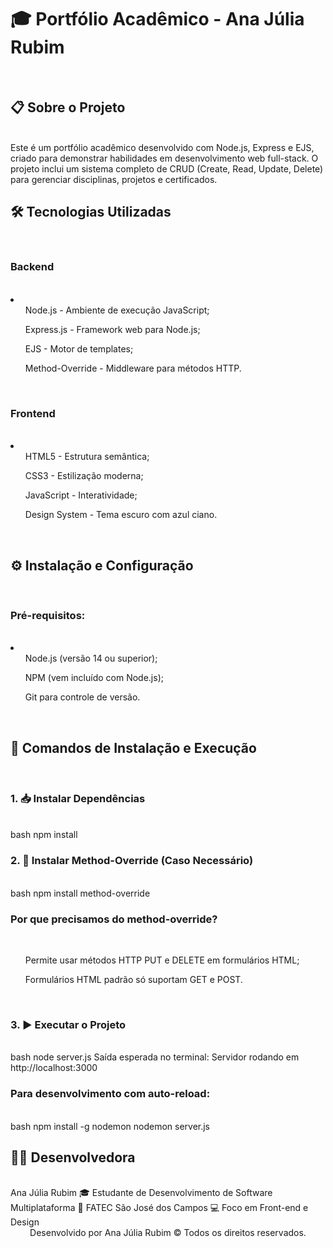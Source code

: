 <h1>🎓 Portfólio Acadêmico - Ana Júlia Rubim</h1>
<br>
<h2>📋 Sobre o Projeto</h2>
<br>
Este é um portfólio acadêmico desenvolvido com Node.js, Express e EJS, criado para demonstrar habilidades em desenvolvimento web full-stack. O projeto inclui um sistema completo de CRUD (Create, Read, Update, Delete) para gerenciar disciplinas, projetos e certificados.
<br>
<h2>🛠 Tecnologias Utilizadas</h2>
<br>
<h3>Backend</h3>
<br>
<li>
<ul>Node.js - Ambiente de execução JavaScript;</ul>

<ul>Express.js - Framework web para Node.js;</ul>

<ul>EJS - Motor de templates;</ul>

<ul>Method-Override - Middleware para métodos HTTP.</ul>
</li>
<br>
<h3>Frontend</h3>
<br>
<li>
<ul>HTML5 - Estrutura semântica;</ul>

<ul>CSS3 - Estilização moderna;</ul>

<ul>JavaScript - Interatividade;</ul>

<ul>Design System - Tema escuro com azul ciano.</ul>
</li>
<br>

<h2>⚙️ Instalação e Configuração</h2>
<br>
<h3>Pré-requisitos:</h3>
<br>
<li>
<ul>Node.js (versão 14 ou superior);</ul>

<ul>NPM (vem incluído com Node.js);</ul>

<ul>Git para controle de versão.</ul>
</li>
<br>
<h2>🚀 Comandos de Instalação e Execução</h2>
<br>
<h3>1. 📥 Instalar Dependências</h3>
<br>
bash
npm install
<br>
<h3>2. 🔧 Instalar Method-Override (Caso Necessário)</h3>
<br>
bash
npm install method-override
<br>
<h3>Por que precisamos do method-override?</h3>
<br>

<ul>Permite usar métodos HTTP PUT e DELETE em formulários HTML;</ul>

<ul>Formulários HTML padrão só suportam GET e POST. </ul>

<br>

<h3>3. ▶️ Executar o Projeto</h3>
<br>
bash
node server.js
Saída esperada no terminal: Servidor rodando em http://localhost:3000
<br>

<h3>Para desenvolvimento com auto-reload:</h3>
<br>
bash
npm install -g nodemon
nodemon server.js
<br>
<h2>👩‍💻 Desenvolvedora</h2>
<br>
Ana Júlia Rubim
🎓 Estudante de Desenvolvimento de Software Multiplataforma
🏫 FATEC São José dos Campos
💻 Foco em Front-end e Design
<br>

<div align="center">
Desenvolvido por Ana Júlia Rubim © Todos os direitos reservados.
</div>
